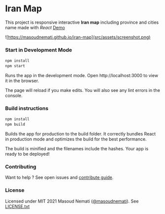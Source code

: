 # Iran Map

This project is responsive interactive **Iran map** including province and cities name made with _React_
[Demo](https://masoudnemati.github.io/iran-map)

![https://masoudnemati.github.io/iran-map](src/assets/screenshot.png)

### Start in Development Mode

```bash
npm install
npm start
```

Runs the app in the development mode.
Open http://localhost:3000 to view it in the browser.

The page will reload if you make edits.
You will also see any lint errors in the console.

### Build instructions

```bash
npm install
npm build
```

Builds the app for production to the build folder.
It correctly bundles React in production mode and optimizes the build for the best performance.

The build is minified and the filenames include the hashes.
Your app is ready to be deployed!

### Contributing

Want to help ? See open issues and [contribute guide](CONTRIBUTING.md).

### License

Licensed under MIT
2021 Masoud Nemati ([@masoudnemati](https://github.com/masoudnemati)). See [LICENSE.txt](LICENSE.txt)
